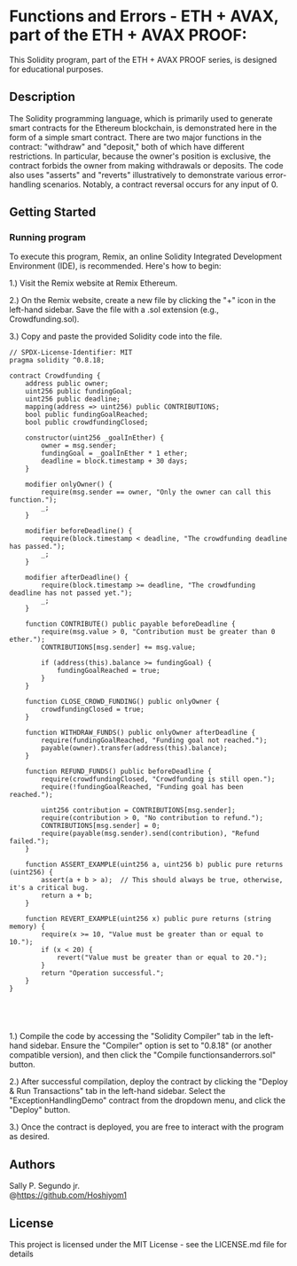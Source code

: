 # Functions and Errors - ETH + AVAX, part of the ETH + AVAX PROOF: 

This Solidity program, part of the ETH + AVAX PROOF series, is designed for educational purposes.

## Description

The Solidity programming language, which is primarily used to generate smart contracts for the Ethereum blockchain, is demonstrated here in the form of a simple smart contract. There are two major functions in the contract: "withdraw" and "deposit," both of which have different restrictions. In particular, because the owner's position is exclusive, the contract forbids the owner from making withdrawals or deposits. The code also uses "asserts" and "reverts" illustratively to demonstrate various error-handling scenarios. Notably, a contract reversal occurs for any input of 0. 

## Getting Started

### Running program

To execute this program, Remix, an online Solidity Integrated Development Environment (IDE), is recommended. Here's how to begin:

1.) Visit the Remix website at Remix Ethereum.

2.) On the Remix website, create a new file by clicking the "+" icon in the left-hand sidebar. Save the file with a .sol extension (e.g., Crowdfunding.sol).

3.) Copy and paste the provided Solidity code into the file.

```solidity
// SPDX-License-Identifier: MIT
pragma solidity ^0.8.18;

contract Crowdfunding {
    address public owner;
    uint256 public fundingGoal;
    uint256 public deadline;
    mapping(address => uint256) public CONTRIBUTIONS;
    bool public fundingGoalReached;
    bool public crowdfundingClosed;

    constructor(uint256 _goalInEther) {
        owner = msg.sender;
        fundingGoal = _goalInEther * 1 ether;
        deadline = block.timestamp + 30 days; 
    }

    modifier onlyOwner() {
        require(msg.sender == owner, "Only the owner can call this function.");
        _;
    }

    modifier beforeDeadline() {
        require(block.timestamp < deadline, "The crowdfunding deadline has passed.");
        _;
    }

    modifier afterDeadline() {
        require(block.timestamp >= deadline, "The crowdfunding deadline has not passed yet.");
        _;
    }

    function CONTRIBUTE() public payable beforeDeadline {
        require(msg.value > 0, "Contribution must be greater than 0 ether.");
        CONTRIBUTIONS[msg.sender] += msg.value;

        if (address(this).balance >= fundingGoal) {
            fundingGoalReached = true;
        }
    }

    function CLOSE_CROWD_FUNDING() public onlyOwner {
        crowdfundingClosed = true;
    }

    function WITHDRAW_FUNDS() public onlyOwner afterDeadline {
        require(fundingGoalReached, "Funding goal not reached.");
        payable(owner).transfer(address(this).balance);
    }

    function REFUND_FUNDS() public beforeDeadline {
        require(crowdfundingClosed, "Crowdfunding is still open.");
        require(!fundingGoalReached, "Funding goal has been reached.");

        uint256 contribution = CONTRIBUTIONS[msg.sender];
        require(contribution > 0, "No contribution to refund.");
        CONTRIBUTIONS[msg.sender] = 0;
        require(payable(msg.sender).send(contribution), "Refund failed.");
    }

    function ASSERT_EXAMPLE(uint256 a, uint256 b) public pure returns (uint256) {
        assert(a + b > a);  // This should always be true, otherwise, it's a critical bug.
        return a + b;
    }

    function REVERT_EXAMPLE(uint256 x) public pure returns (string memory) {
        require(x >= 10, "Value must be greater than or equal to 10.");
        if (x < 20) {
            revert("Value must be greater than or equal to 20.");
        }
        return "Operation successful.";
    }
}





```

1.) Compile the code by accessing the "Solidity Compiler" tab in the left-hand sidebar. Ensure the "Compiler" option is set to "0.8.18" (or another compatible version), and then click the "Compile functionsanderrors.sol" button.

2.) After successful compilation, deploy the contract by clicking the "Deploy & Run Transactions" tab in the left-hand sidebar. Select the "ExceptionHandlingDemo" contract from the dropdown menu, and click the "Deploy" button.

3.) Once the contract is deployed, you are free to interact with the program as desired.

## Authors

Sally P. Segundo jr.   
@https://github.com/Hoshiyom1


## License

This project is licensed under the MIT License - see the LICENSE.md file for details
